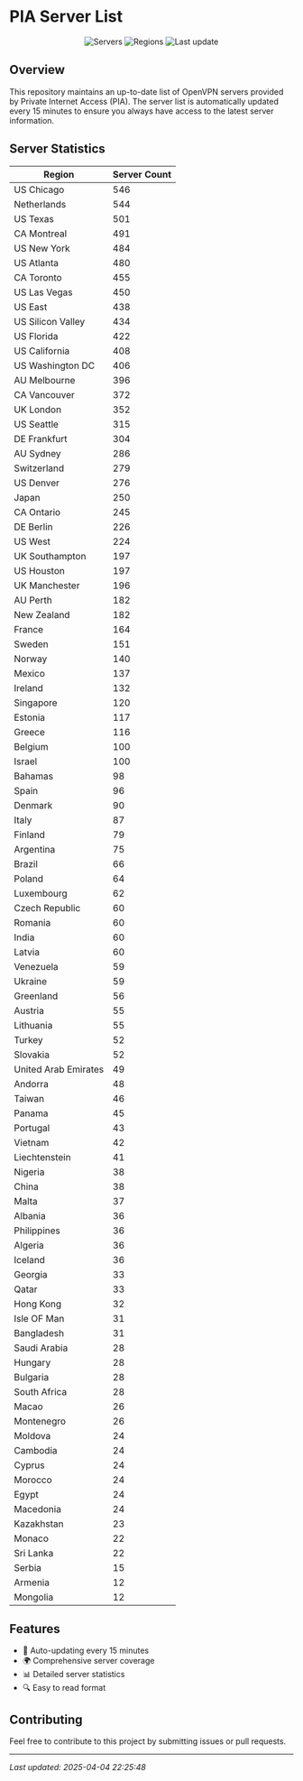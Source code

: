 # PIA Server List

<div align="center">

![Servers](https://img.shields.io/badge/servers-14,305-blue)
![Regions](https://img.shields.io/badge/regions-97-blue)
![Last update](https://img.shields.io/badge/Last_Updated-April_4_2025_17:25_EST-blue)

</div>

## Overview
This repository maintains an up-to-date list of OpenVPN servers provided by Private Internet Access (PIA). The server list is automatically updated every 15 minutes to ensure you always have access to the latest server information.

## Server Statistics
| Region | Server Count |
|--------|--------------|
| US Chicago                     | 546          |
| Netherlands                    | 544          |
| US Texas                       | 501          |
| CA Montreal                    | 491          |
| US New York                    | 484          |
| US Atlanta                     | 480          |
| CA Toronto                     | 455          |
| US Las Vegas                   | 450          |
| US East                        | 438          |
| US Silicon Valley              | 434          |
| US Florida                     | 422          |
| US California                  | 408          |
| US Washington DC               | 406          |
| AU Melbourne                   | 396          |
| CA Vancouver                   | 372          |
| UK London                      | 352          |
| US Seattle                     | 315          |
| DE Frankfurt                   | 304          |
| AU Sydney                      | 286          |
| Switzerland                    | 279          |
| US Denver                      | 276          |
| Japan                          | 250          |
| CA Ontario                     | 245          |
| DE Berlin                      | 226          |
| US West                        | 224          |
| UK Southampton                 | 197          |
| US Houston                     | 197          |
| UK Manchester                  | 196          |
| AU Perth                       | 182          |
| New Zealand                    | 182          |
| France                         | 164          |
| Sweden                         | 151          |
| Norway                         | 140          |
| Mexico                         | 137          |
| Ireland                        | 132          |
| Singapore                      | 120          |
| Estonia                        | 117          |
| Greece                         | 116          |
| Belgium                        | 100          |
| Israel                         | 100          |
| Bahamas                        | 98           |
| Spain                          | 96           |
| Denmark                        | 90           |
| Italy                          | 87           |
| Finland                        | 79           |
| Argentina                      | 75           |
| Brazil                         | 66           |
| Poland                         | 64           |
| Luxembourg                     | 62           |
| Czech Republic                 | 60           |
| Romania                        | 60           |
| India                          | 60           |
| Latvia                         | 60           |
| Venezuela                      | 59           |
| Ukraine                        | 59           |
| Greenland                      | 56           |
| Austria                        | 55           |
| Lithuania                      | 55           |
| Turkey                         | 52           |
| Slovakia                       | 52           |
| United Arab Emirates           | 49           |
| Andorra                        | 48           |
| Taiwan                         | 46           |
| Panama                         | 45           |
| Portugal                       | 43           |
| Vietnam                        | 42           |
| Liechtenstein                  | 41           |
| Nigeria                        | 38           |
| China                          | 38           |
| Malta                          | 37           |
| Albania                        | 36           |
| Philippines                    | 36           |
| Algeria                        | 36           |
| Iceland                        | 36           |
| Georgia                        | 33           |
| Qatar                          | 33           |
| Hong Kong                      | 32           |
| Isle OF Man                    | 31           |
| Bangladesh                     | 31           |
| Saudi Arabia                   | 28           |
| Hungary                        | 28           |
| Bulgaria                       | 28           |
| South Africa                   | 28           |
| Macao                          | 26           |
| Montenegro                     | 26           |
| Moldova                        | 24           |
| Cambodia                       | 24           |
| Cyprus                         | 24           |
| Morocco                        | 24           |
| Egypt                          | 24           |
| Macedonia                      | 24           |
| Kazakhstan                     | 23           |
| Monaco                         | 22           |
| Sri Lanka                      | 22           |
| Serbia                         | 15           |
| Armenia                        | 12           |
| Mongolia                       | 12           |

## Features
- 🔄 Auto-updating every 15 minutes
- 🌍 Comprehensive server coverage
- 📊 Detailed server statistics
- 🔍 Easy to read format

## Contributing
Feel free to contribute to this project by submitting issues or pull requests.

---
*Last updated: 2025-04-04 22:25:48*